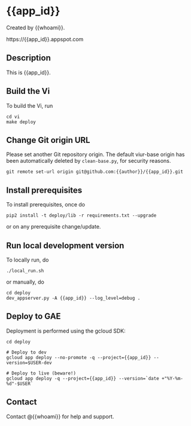 # {{app_id}}

Created by {{whoami}}.

https://{{app_id}}.appspot.com

## Description

This is {{app_id}}.

## Build the Vi

To build the Vi, run

```
cd vi
make deploy
```

## Change Git origin URL

Please set another Git repository origin. The default viur-base origin has been automatically deleted by ``clean-base.py``, for security reasons.

```
git remote set-url origin git@github.com:{{author}}/{{app_id}}.git
```

## Install prerequisites

To install prerequisites, once do

```
pip2 install -t deploy/lib -r requirements.txt --upgrade
```

or on any prerequisite change/update.

## Run local development version

To locally run, do

```
./local_run.sh
```

or manually, do

```
cd deploy
dev_appserver.py -A {{app_id}} --log_level=debug .
```

## Deploy to GAE

Deployment is performed using the gcloud SDK:

```
cd deploy

# Deploy to dev
gcloud app deploy --no-promote -q --project={{app_id}} --version=$USER-dev

# Deploy to live (beware!)
gcloud app deploy -q --project={{app_id}} --version=`date +"%Y-%m-%d"-$USER`
```

## Contact

Contact @{{whoami}} for help and support.
